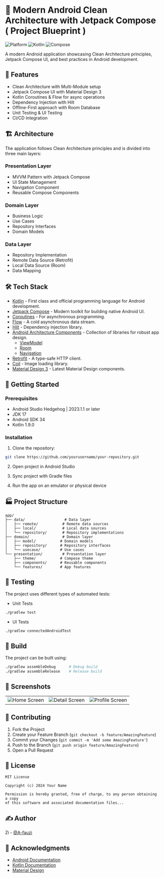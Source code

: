 # 📱 Modern Android Clean Architecture with Jetpack Compose ( Project Blueprint )

![Platform](https://encrypted-tbn0.gstatic.com/images?q=tbn:ANd9GcRag3uVzTXYjg9Dfc2-runfFiHDYZZLJzsCIA&usqp=CAU)
![Kotlin](https://encrypted-tbn0.gstatic.com/images?q=tbn:ANd9GcQvj4Bm_NKpiP3q4D-p5lUbXvY2iGEqCAfu2g&usqp=CAU)
![Compose](https://encrypted-tbn0.gstatic.com/images?q=tbn:ANd9GcSS_zDL-jPFOoj-P_A95lLvI8kLti--D3C9QIGxrPFwWDREb4bDATueNk8&s=10)

A modern Android application showcasing Clean Architecture principles, Jetpack Compose UI, and best practices in Android development.

## 🌟 Features

- Clean Architecture with Multi-Module setup
- Jetpack Compose UI with Material Design 3
- Kotlin Coroutines & Flow for async operations
- Dependency Injection with Hilt
- Offline-First approach with Room Database
- Unit Testing & UI Testing
- CI/CD Integration

## 🏗️ Architecture

The application follows Clean Architecture principles and is divided into three main layers:

### Presentation Layer
- MVVM Pattern with Jetpack Compose
- UI State Management
- Navigation Component
- Reusable Compose Components

### Domain Layer
- Business Logic
- Use Cases
- Repository Interfaces
- Domain Models

### Data Layer
- Repository Implementation
- Remote Data Source (Retrofit)
- Local Data Source (Room)
- Data Mapping

## 🛠️ Tech Stack

- [Kotlin](https://kotlinlang.org/) - First class and official programming language for Android development.
- [Jetpack Compose](https://developer.android.com/jetpack/compose) - Modern toolkit for building native Android UI.
- [Coroutines](https://kotlinlang.org/docs/reference/coroutines-overview.html) - For asynchronous programming.
- [Flow](https://kotlin.github.io/kotlinx.coroutines/kotlinx-coroutines-core/kotlinx.coroutines.flow/) - A cold asynchronous data stream.
- [Hilt](https://dagger.dev/hilt/) - Dependency injection library.
- [Android Architecture Components](https://developer.android.com/topic/libraries/architecture) - Collection of libraries for robust app design.
  - [ViewModel](https://developer.android.com/topic/libraries/architecture/viewmodel)
  - [Room](https://developer.android.com/topic/libraries/architecture/room)
  - [Navigation](https://developer.android.com/guide/navigation)
- [Retrofit](https://square.github.io/retrofit/) - A type-safe HTTP client.
- [Coil](https://coil-kt.github.io/coil/) - Image loading library.
- [Material Design 3](https://m3.material.io/) - Latest Material Design components.

## 🚀 Getting Started

### Prerequisites

- Android Studio Hedgehog | 2023.1.1 or later
- JDK 17
- Android SDK 34
- Kotlin 1.9.0

### Installation

1. Clone the repository:
```bash
git clone https://github.com/yourusername/your-repository.git
```

2. Open project in Android Studio

3. Sync project with Gradle files

4. Run the app on an emulator or physical device

## 🏭 Project Structure

```
app/
├── data/                  # Data layer
│   ├── remote/           # Remote data sources
│   ├── local/            # Local data sources
│   └── repository/       # Repository implementations
├── domain/               # Domain layer
│   ├── model/           # Domain models
│   ├── repository/      # Repository interfaces
│   └── usecase/         # Use cases
└── presentation/         # Presentation layer
    ├── theme/           # Compose theme
    ├── components/      # Reusable components
    └── features/        # App features
```

## 🧪 Testing

The project uses different types of automated tests:

- Unit Tests
```bash
./gradlew test
```

- UI Tests
```bash
./gradlew connectedAndroidTest
```

## 🔨 Build

The project can be built using:

```bash
./gradlew assembleDebug      # Debug build
./gradlew assembleRelease    # Release build
```

## 📱 Screenshots

<table>
  <tr>
    <td><img src="/api/placeholder/200/400" alt="Home Screen"/></td>
    <td><img src="/api/placeholder/200/400" alt="Detail Screen"/></td>
    <td><img src="/api/placeholder/200/400" alt="Profile Screen"/></td>
  </tr>
</table>

## 🤝 Contributing

1. Fork the Project
2. Create your Feature Branch (`git checkout -b feature/AmazingFeature`)
3. Commit your Changes (`git commit -m 'Add some AmazingFeature'`)
4. Push to the Branch (`git push origin feature/AmazingFeature`)
5. Open a Pull Request

## 📄 License

```
MIT License

Copyright (c) 2024 Your Name

Permission is hereby granted, free of charge, to any person obtaining a copy
of this software and associated documentation files...
```

## ✍️ Author

Zi - [@A-fauzi](https://github.com/A-fauzi)

## 🙏 Acknowledgments

- [Android Documentation](https://developer.android.com/docs)
- [Kotlin Documentation](https://kotlinlang.org/docs/home.html)
- [Material Design](https://material.io/design)